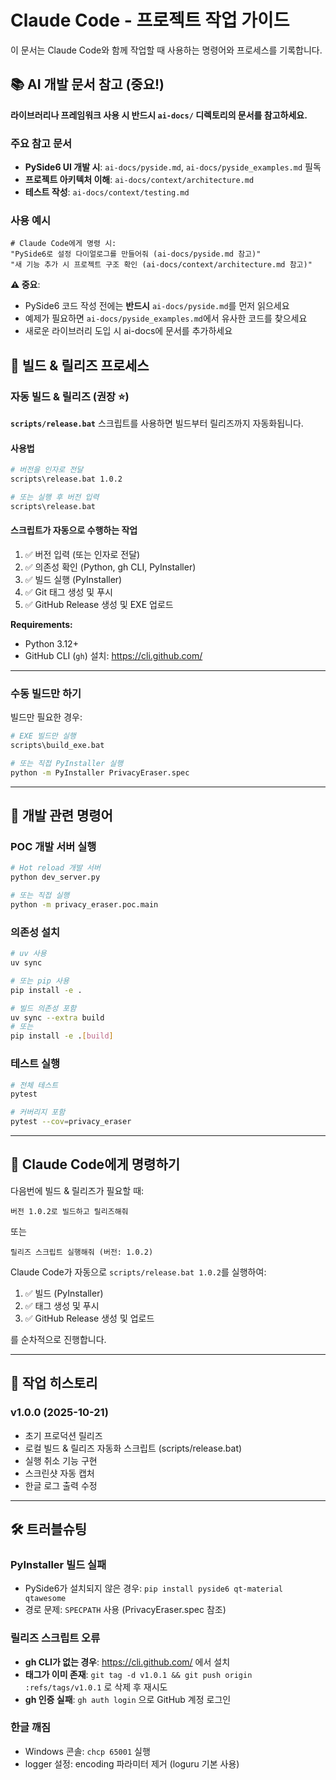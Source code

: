 # Claude Code - 프로젝트 작업 가이드

이 문서는 Claude Code와 함께 작업할 때 사용하는 명령어와 프로세스를 기록합니다.

## 📚 AI 개발 문서 참고 (중요!)

**라이브러리나 프레임워크 사용 시 반드시 `ai-docs/` 디렉토리의 문서를 참고하세요.**

### 주요 참고 문서

- **PySide6 UI 개발 시**: `ai-docs/pyside.md`, `ai-docs/pyside_examples.md` 필독
- **프로젝트 아키텍처 이해**: `ai-docs/context/architecture.md`
- **테스트 작성**: `ai-docs/context/testing.md`

### 사용 예시

```
# Claude Code에게 명령 시:
"PySide6로 설정 다이얼로그를 만들어줘 (ai-docs/pyside.md 참고)"
"새 기능 추가 시 프로젝트 구조 확인 (ai-docs/context/architecture.md 참고)"
```

**⚠️ 중요**:
- PySide6 코드 작성 전에는 **반드시** `ai-docs/pyside.md`를 먼저 읽으세요
- 예제가 필요하면 `ai-docs/pyside_examples.md`에서 유사한 코드를 찾으세요
- 새로운 라이브러리 도입 시 ai-docs에 문서를 추가하세요

## 🚀 빌드 & 릴리즈 프로세스

### 자동 빌드 & 릴리즈 (권장 ⭐)

**`scripts/release.bat`** 스크립트를 사용하면 빌드부터 릴리즈까지 자동화됩니다.

#### 사용법

```bash
# 버전을 인자로 전달
scripts\release.bat 1.0.2

# 또는 실행 후 버전 입력
scripts\release.bat
```

#### 스크립트가 자동으로 수행하는 작업

1. ✅ 버전 입력 (또는 인자로 전달)
2. ✅ 의존성 확인 (Python, gh CLI, PyInstaller)
3. ✅ 빌드 실행 (PyInstaller)
4. ✅ Git 태그 생성 및 푸시
5. ✅ GitHub Release 생성 및 EXE 업로드

**Requirements:**
- Python 3.12+
- GitHub CLI (`gh`) 설치: https://cli.github.com/

---

### 수동 빌드만 하기

빌드만 필요한 경우:

```bash
# EXE 빌드만 실행
scripts\build_exe.bat

# 또는 직접 PyInstaller 실행
python -m PyInstaller PrivacyEraser.spec
```

---

## 🔧 개발 관련 명령어

### POC 개발 서버 실행

```bash
# Hot reload 개발 서버
python dev_server.py

# 또는 직접 실행
python -m privacy_eraser.poc.main
```

### 의존성 설치

```bash
# uv 사용
uv sync

# 또는 pip 사용
pip install -e .

# 빌드 의존성 포함
uv sync --extra build
# 또는
pip install -e .[build]
```

### 테스트 실행

```bash
# 전체 테스트
pytest

# 커버리지 포함
pytest --cov=privacy_eraser
```

---

## 🎯 Claude Code에게 명령하기

다음번에 빌드 & 릴리즈가 필요할 때:

```
버전 1.0.2로 빌드하고 릴리즈해줘
```

또는

```
릴리즈 스크립트 실행해줘 (버전: 1.0.2)
```

Claude Code가 자동으로 `scripts/release.bat 1.0.2`를 실행하여:
1. ✅ 빌드 (PyInstaller)
2. ✅ 태그 생성 및 푸시
3. ✅ GitHub Release 생성 및 업로드

를 순차적으로 진행합니다.

---

## 📝 작업 히스토리

### v1.0.0 (2025-10-21)
- 초기 프로덕션 릴리즈
- 로컬 빌드 & 릴리즈 자동화 스크립트 (scripts/release.bat)
- 실행 취소 기능 구현
- 스크린샷 자동 캡처
- 한글 로그 출력 수정

---

## 🛠️ 트러블슈팅

### PyInstaller 빌드 실패
- PySide6가 설치되지 않은 경우: `pip install pyside6 qt-material qtawesome`
- 경로 문제: `SPECPATH` 사용 (PrivacyEraser.spec 참조)

### 릴리즈 스크립트 오류
- **gh CLI가 없는 경우**: https://cli.github.com/ 에서 설치
- **태그가 이미 존재**: `git tag -d v1.0.1 && git push origin :refs/tags/v1.0.1` 로 삭제 후 재시도
- **gh 인증 실패**: `gh auth login` 으로 GitHub 계정 로그인

### 한글 깨짐
- Windows 콘솔: `chcp 65001` 실행
- logger 설정: encoding 파라미터 제거 (loguru 기본 사용)
